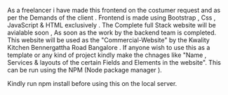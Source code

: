 As a freelancer i have made this frontend on the costumer request and as per the Demands of the client .
Frontend is made using Bootstrap , Css , JavaScript & HTML exclusively .
The Complete full Stack website will be avialable soon , As soon as the work by the backend team is completed.
This website will be used as the "Commercial-Website" by the Kwality Kitchen Bennergattha Road Bangalore .
If anyone wish to use this as a template or any kind of project kindly make the chnages like "Name , Services & layouts of the certain Fields and Elements in the website".
This can be run using the NPM (Node package manager ).


Kindly run npm install before using this on the local server.
